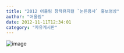 ```yaml
---
title: "2012 어울림 창작뮤지컬 `눈뜬용사` 홍보영상"
author: "어울림"
date: 2012-11-11T12:34:01
category: "자유게시판"
---
```


![image](/files/attach/http://image.fileslink.com/41fc708991d4383b/눈뜬용사(포)S.jpg)

